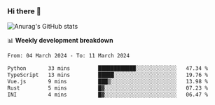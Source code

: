 ### Hi there 👋
![Anurag's GitHub stats](https://github-readme-stats.vercel.app/api?username=jami1024&show_icons=true&theme=radical)

📊 **Weekly development breakdown**
<!--START_SECTION:waka-->

```txt
From: 04 March 2024 - To: 11 March 2024

Python       33 mins         ████████████░░░░░░░░░░░░░   47.34 %
TypeScript   13 mins         █████░░░░░░░░░░░░░░░░░░░░   19.76 %
Vue.js       9 mins          ███▒░░░░░░░░░░░░░░░░░░░░░   13.98 %
Rust         5 mins          █▓░░░░░░░░░░░░░░░░░░░░░░░   07.23 %
INI          4 mins          █▓░░░░░░░░░░░░░░░░░░░░░░░   06.47 %
```

<!--END_SECTION:waka-->
<!--
**jami1024/jami1024** is a ✨ _special_ ✨ repository because its `README.md` (this file) appears on your GitHub profile.

Here are some ideas to get you started:

- 🔭 I’m currently working on ...
- 🌱 I’m currently learning ...
- 👯 I’m looking to collaborate on ...
- 🤔 I’m looking for help with ...
- 💬 Ask me about ...
- 📫 How to reach me: ...
- 😄 Pronouns: ...
- ⚡ Fun fact: ...
-->
